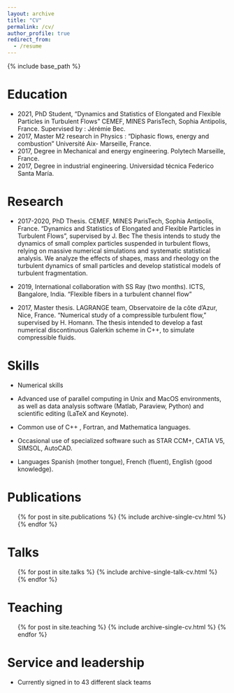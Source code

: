 ```yaml
---
layout: archive
title: "CV"
permalink: /cv/
author_profile: true
redirect_from:
  - /resume
---
```


{% include base_path %}

Education
======
* 2021, PhD Student, “Dynamics and Statistics of Elongated and Flexible Particles in Turbulent Flows” 
CEMEF, MINES ParisTech, Sophia Antipolis, France. Supervised by : Jérémie Bec.
* 2017, Master M2 research in Physics : “Diphasic flows, energy and combustion” Université Aix- Marseille, France.
* 2017, Degree in Mechanical and energy engineering. Polytech Marseille, France.
* 2017, Degree in industrial engineering. Universidad técnica Federico Santa María.

Research
======
* 2017-2020, PhD Thesis. CEMEF, MINES ParisTech, Sophia Antipolis, France.
“Dynamics and Statistics of Elongated and Flexible Particles in Turbulent Flows”, supervised by J. Bec
The thesis intends to study the dynamics of small complex particles suspended in turbulent flows, relying on massive numerical simulations and systematic statistical analysis. We analyze the effects of shapes, mass and rheology on the turbulent dynamics of small particles and develop statistical models of turbulent fragmentation.

* 2019, International collaboration with SS Ray (two months). ICTS, Bangalore, India. “Flexible fibers in a turbulent channel flow”

* 2017, Master thesis. LAGRANGE team, Observatoire de la côte d’Azur, Nice, France.
“Numerical study of a compressible turbulent flow,” supervised by H. Homann.
The thesis intended to develop a fast numerical discontinuous Galerkin scheme in C++, to simulate compressible fluids.

  
Skills
======
* Numerical skills
 * Advanced use of parallel computing in Unix and MacOS environments, as well as data analysis software (Matlab, Paraview, Python) and scientific editing (LaTeX and Keynote).
 * Common use of C++ , Fortran, and Mathematica languages.
 * Occasional use of specialized software such as STAR CCM+, CATIA V5, SIMSOL, AutoCAD.
 
* Languages
Spanish (mother tongue), French (fluent), English (good knowledge).

Publications
======
  <ul>{% for post in site.publications %}
    {% include archive-single-cv.html %}
  {% endfor %}</ul>
  
Talks
======
  <ul>{% for post in site.talks %}
    {% include archive-single-talk-cv.html %}
  {% endfor %}</ul>
  
Teaching
======
  <ul>{% for post in site.teaching %}
    {% include archive-single-cv.html %}
  {% endfor %}</ul>
  
Service and leadership
======
* Currently signed in to 43 different slack teams
